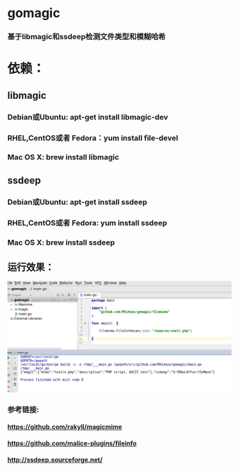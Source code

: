 # gomagic 
### 基于libmagic和ssdeep检测文件类型和模糊哈希


# 依赖：
## libmagic
### Debian或Ubuntu: apt-get install libmagic-dev
### RHEL,CentOS或者 Fedora：yum install file-devel
### Mac OS X: brew install libmagic

## ssdeep
### Debian或Ubuntu: apt-get install ssdeep
### RHEL,CentOS或者 Fedora: yum install ssdeep
### Mac OS X: brew install ssdeep

## 运行效果：
![image](gomagic.png)

### 参考链接:
#### https://github.com/rakyll/magicmime
#### https://github.com/malice-plugins/fileinfo
#### http://ssdeep.sourceforge.net/